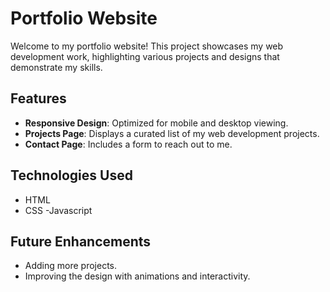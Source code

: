 # Portfolio Website

Welcome to my portfolio website! This project showcases my web development work, highlighting various projects and designs that demonstrate my skills.

## Features
- **Responsive Design**: Optimized for mobile and desktop viewing.
- **Projects Page**: Displays a curated list of my web development projects.
- **Contact Page**: Includes a form to reach out to me.

## Technologies Used
- HTML
- CSS
-Javascript

## Future Enhancements
- Adding more projects.
- Improving the design with animations and interactivity.
